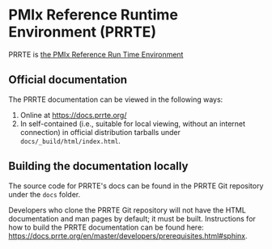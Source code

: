 # PMIx Reference Runtime Environment (PRRTE)

PRRTE is [the PMIx Reference Run Time
Environment](https://github.com/openpmix/prrte)

## Official documentation

The PRRTE documentation can be viewed in the following ways:

1. Online at https://docs.prrte.org/
1. In self-contained (i.e., suitable for local viewing, without an
   internet connection) in official distribution tarballs under
   `docs/_build/html/index.html`.

## Building the documentation locally

The source code for PRRTE's docs can be found in the PRRTE Git
repository under the `docs` folder.

Developers who clone the PRRTE Git repository will not have the
HTML documentation and man pages by default; it must be built.
Instructions for how to build the PRRTE documentation can be found
here:
https://docs.prrte.org/en/master/developers/prerequisites.html#sphinx.
